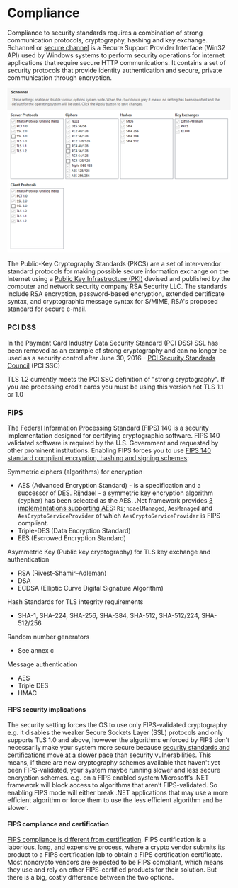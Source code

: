 # Compliance

Compliance to security standards requires a combination of strong communication protocols, cryptography, hashing and key exchange. Schannel or [secure channel](https://docs.microsoft.com/en-us/windows/win32/secauthn/secure-channel) is a Secure Support Provider Interface (Win32 API) used by Windows systems to perform security operations for internet applications that require secure HTTP communications. It contains a set of security protocols that provide identity authentication and secure, private communication through encryption.


![windows-schannel.png](../Images/windows-schannel.png)

The Public-Key Cryptography Standards (PKCS) are a set of inter-vendor standard protocols for making possible secure information exchange on the Internet using a [Public Key 
Infrastructure (PKI)](https://www.thesslstore.com/blog/wide-world-pki/) devised and published by the computer and network security company RSA Security LLC. The standards include RSA encryption, password-based encryption, extended certificate syntax, and cryptographic message syntax for S/MIME, RSA's proposed standard for secure e-mail.

### PCI DSS

In the Payment Card Industry Data Security Standard (PCI DSS) SSL has been removed as an example of strong cryptography and can no longer be used as a security control after June 30, 2016 - [PCI Security Standards Council](https://www.pcisecuritystandards.org/) (PCI SSC)

TLS 1.2 currently meets the PCI SSC definition of "strong cryptography". If you are processing credit cards you must be using this version not TLS 1.1 or 1.0


### FIPS

The Federal Information Processing Standard (FIPS) 140 is a security implementation designed for certifying cryptographic software. FIPS 140 validated software is required by the U.S. Government and requested by other prominent institutions. Enabling FIPS forces you to use [FIPS 140 standard compliant encryption, hashing and signing schemes](https://csrc.nist.gov/csrc/media/publications/fips/140/2/final/documents/fips1402annexa.pdf):

Symmetric ciphers (algorithms) for encryption

* AES (Advanced Encryption Standard) - is a specification and a successor of DES. [Rijndael](http://web.archive.org/web/20070711123800/http://csrc.nist.gov/CryptoToolkit/aes/rijndael/Rijndael-ammended.pdf) - a symmetric key encryption algorithm (cypher) has been selected as the AES. .Net framework provides [3 implementations supporting AES](https://stackoverflow.com/questions/939040/when-will-c-sharp-aes-algorithm-be-fips-compliant#:~:text=RijndaelManaged%20implements%20the%20full%20Rijnadael,size%20other%20than%20128%20bits):  `RijndaelManaged`, `AesManaged` and `AesCryptoServiceProvider` of which `AesCryptoServiceProvider` is FIPS compliant.
* Triple-DES (Data Encryption Standard)
* EES (Escrowed Encryption Standard)

Asymmetric Key (Public key cryptography) for TLS key exchange and authentication

* RSA (Rivest–Shamir–Adleman)
* DSA
* ECDSA (Elliptic Curve Digital Signature Algorithm)

Hash Standards for TLS integrity requirements

* SHA-1, SHA-224, SHA-256, SHA-384, SHA-512, SHA-512/224, SHA-512/256

Random number generators
* See annex c

Message authentication

* AES
* Triple DES
* HMAC

#### FIPS security implications

The security setting forces the OS to use only FIPS-validated cryptography e.g. it disables the weaker Secure Sockets Layer (SSL) protocols and only supports TLS 1.0 and above, however the algorithms enforced by FIPS don't necessarily make your system more secure because [security standards and certifications move at a slower pace](https://security.stackexchange.com/questions/4122/question-of-importance-of-fips-in-security-implementations) than security vulnerabilities. This means, if there are new cryptography schemes available that haven't yet been FIPS-validated, your system maybe running slower and less secure encryption schemes. e.g. on a FIPS enabled system Microsoft’s .NET framework will block access to algorithms that aren’t FIPS-validated. So enabling FIPS mode will either break .NET applications that may use a more efficient algorithm or force them to use the less efficient algorithm and be slower.

#### FIPS compliance and certification

[FIPS compliance is different from certification](https://www.infoworld.com/article/2642540/is-your-web-site-fips-compliant-.html). FIPS certification is a laborious, long, and expensive process, where a crypto vendor submits its product to a FIPS certification lab to obtain a FIPS certification certificate. Most noncrypto vendors are expected to be FIPS compliant, which means they use and rely on other FIPS-certified products for their solution. But there is a big, costly difference between the two options.
